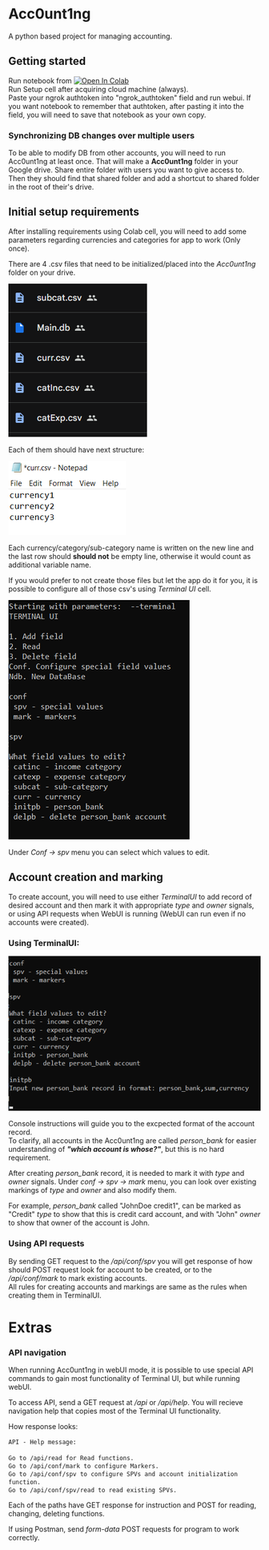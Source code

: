 # Acc0unt1ng

A python based project for managing accounting.

## Getting started 

Run notebook from <a target="_blank" href="https://colab.research.google.com/github/AlDas23/Acc0unt1ng/blob/colab/Acc0unt1ng.ipynb">
  <img src="https://colab.research.google.com/assets/colab-badge.svg" alt="Open In Colab"/>
</a> <br>
Run Setup cell after acquiring cloud machine (always). <br>
Paste your ngrok authtoken into "ngrok_authtoken" field and run webui. If you want notebook to remember that authtoken, after pasting it into the field, you will need to save that notebook as your own copy.<br>

### Synchronizing DB changes over multiple users

To be able to modify DB from other accounts, you will need to run Acc0unt1ng at least once. That will make a **Acc0unt1ng** folder in your Google drive. Share entire folder with users you want to give access to. Then they should find that shared folder and add a shortcut to shared folder in the root of their's drive.

## Initial setup requirements

After installing requirements using Colab cell, you will need to add some parameters regarding currencies and categories for app to work (Only once). 

There are 4 .csv files that need to be initialized/placed into the *Acc0unt1ng* folder on your drive.

![dbPreview](preview/dbPreview.png)

Each of them should have next structure: 

![csvStructure](preview/csvStructure.png)

Each currency/category/sub-category name is written on the new line
and the last row should **should not** be empty line, otherwise it would count as additional variable name.

If you would prefer to not create those files but let the app do it for you, it is possible to configure all of those csv's using *Terminal UI* cell.

![terminalSPVPreview](preview/terminalSPVPreview.png)

Under *Conf -> spv* menu you can select which values to edit.

## Account creation and marking

To create account, you will need to use either *TerminalUI* to add record of desired account and then mark it with appropriate *type* and *owner* signals, or using API requests when WebUI is running (WebUI can run even if no accounts were created).

### Using TerminalUI:

![initpbPreview](preview/initpbPreview.png)

Console instructions will guide you to the excpected format of the account record. <br> To clarify, all accounts in the Acc0unt1ng are called *person_bank* for easier understanding of ***"which account is whose?"***, but this is no hard requirement.

After creating *person_bank* record, it is needed to mark it with *type* and *owner* signals. Under *conf -> spv -> mark* menu, you can look over existing markings of *type* and *owner* and also modify them.

For example, *person_bank* called "JohnDoe credit1", can be marked as "Credit" *type* to show that this is credit card account, and with "John" *owner* to show that owner of the account is John.

### Using API requests

By sending GET request to the */api/conf/spv* you will get response of how should POST request look for account to be created, or to the */api/conf/mark* to mark existing accounts. <br> All rules for creating accounts and markings are same as the rules when creating them in TerminalUI.

# Extras

### API navigation

When running Acc0unt1ng in webUI mode, it is possible to use special API commands to gain most functionality of Terminal UI, but while running webUI.

To access API, send a GET request at */api* or */api/help*.
You will recieve navigation help that copies most of the Terminal UI functionality.

How response looks:

```
API - Help message:

Go to /api/read for Read functions.
Go to /api/conf/mark to configure Markers.
Go to /api/conf/spv to configure SPVs and account initialization function.
Go to /api/conf/spv/read to read existing SPVs.
```

Each of the paths have GET response for instruction and POST for reading, changing, deleting functions.

If using Postman, send *form-data* POST requests for program to work correctly.